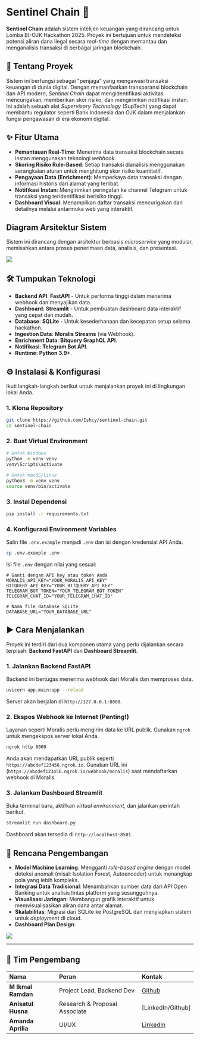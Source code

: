 # Sentinel Chain 🚀

**Sentinel Chain** adalah sistem intelijen keuangan yang dirancang untuk Lomba BI-OJK Hackathon 2025. Proyek ini bertujuan untuk mendeteksi potensi aliran dana ilegal secara *real-time* dengan memantau dan menganalisis transaksi di berbagai jaringan blockchain.

## 📖 Tentang Proyek

Sistem ini berfungsi sebagai "penjaga" yang mengawasi transaksi keuangan di dunia digital. Dengan memanfaatkan transparansi blockchain dan API modern, *Sentinel Chain* dapat mengidentifikasi aktivitas mencurigakan, memberikan skor risiko, dan mengirimkan notifikasi instan. Ini adalah sebuah alat *Supervisory Technology* (SupTech) yang dapat membantu regulator seperti Bank Indonesia dan OJK dalam menjalankan fungsi pengawasan di era ekonomi digital.

## ✨ Fitur Utama

  * **Pemantauan Real-Time**: Menerima data transaksi blockchain secara instan menggunakan teknologi *webhook*.
  * **Skoring Risiko Rule-Based**: Setiap transaksi dianalisis menggunakan serangkaian aturan untuk menghitung skor risiko kuantitatif.
  * **Pengayaan Data (Enrichment)**: Memperkaya data transaksi dengan informasi historis dari alamat yang terlibat.
  * **Notifikasi Instan**: Mengirimkan peringatan ke channel Telegram untuk transaksi yang teridentifikasi berisiko tinggi.
  * **Dashboard Visual**: Menampilkan daftar transaksi mencurigakan dan detailnya melalui antarmuka web yang interaktif.

## Diagram Arsitektur Sistem

Sistem ini dirancang dengan arsitektur berbasis *microservice* yang modular, memisahkan antara proses penerimaan data, analisis, dan presentasi. 

<img src="https://drive.google.com/uc?export=view&id=1LhuWS6zqqkRzsPwqhZeMrt1QoxetkhFt"/>

## 🛠️ Tumpukan Teknologi

  * **Backend API**: **FastAPI** - Untuk performa tinggi dalam menerima webhook dan menyajikan data.
  * **Dashboard**: **Streamlit** - Untuk pembuatan dashboard data interaktif yang cepat dan mudah.
  * **Database**: **SQLite** - Untuk kesederhanaan dan kecepatan setup selama hackathon.
  * **Ingestion Data**: **Moralis Streams** (via Webhook).
  * **Enrichment Data**: **Bitquery GraphQL API**.
  * **Notifikasi**: **Telegram Bot API**.
  * **Runtime**: **Python 3.9+**.

## ⚙️ Instalasi & Konfigurasi

Ikuti langkah-langkah berikut untuk menjalankan proyek ini di lingkungan lokal Anda.

### 1\. Klona Repository

```bash
git clone https://github.com/Ishcy/sentinel-chain.git
cd sentinel-chain
```

### 2\. Buat Virtual Environment

```bash
# Untuk Windows
python -m venv venv
venv\Scripts\activate

# Untuk macOS/Linux
python3 -m venv venv
source venv/bin/activate
```

### 3\. Instal Dependensi

```bash
pip install -r requirements.txt
```

### 4\. Konfigurasi Environment Variables

Salin file `.env.example` menjadi `.env` dan isi dengan kredensial API Anda.

```bash
cp .env.example .env
```

Isi file `.env` dengan nilai yang sesuai:

```env
# Ganti dengan API key atau token Anda
MORALIS_API_KEY="YOUR_MORALIS_API_KEY"
BITQUERY_API_KEY="YOUR_BITQUERY_API_KEY"
TELEGRAM_BOT_TOKEN="YOUR_TELEGRAM_BOT_TOKEN"
TELEGRAM_CHAT_ID="YOUR_TELEGRAM_CHAT_ID"

# Nama file database SQLite
DATABASE_URL="YOUR_DATABASE_URL"
```

## ▶️ Cara Menjalankan

Proyek ini terdiri dari dua komponen utama yang perlu dijalankan secara terpisah: **Backend FastAPI** dan **Dashboard Streamlit**.

### 1\. Jalankan Backend FastAPI

Backend ini bertugas menerima webhook dari Moralis dan memproses data.

```bash
uvicorn app.main:app --reload
```

Server akan berjalan di `http://127.0.0.1:8000`.

### 2\. Ekspos Webhook ke Internet (Penting\!)

Layanan seperti Moralis perlu mengirim data ke URL publik. Gunakan `ngrok` untuk mengekspos server lokal Anda.

```bash
ngrok http 8000
```

Anda akan mendapatkan URL publik seperti `https://abcdef123456.ngrok.io`. Gunakan URL ini (`https://abcdef123456.ngrok.io/webhook/moralis`) saat mendaftarkan webhook di Moralis.

### 3\. Jalankan Dashboard Streamlit

Buka terminal baru, aktifkan *virtual environment*, dan jalankan perintah berikut.

```bash
streamlit run dashboard.py
```

Dashboard akan tersedia di `http://localhost:8501`.

## 🔮 Rencana Pengembangan

  * **Model Machine Learning**: Mengganti *rule-based engine* dengan model deteksi anomali (misal: Isolation Forest, Autoencoder) untuk menangkap pola yang lebih kompleks.
  * **Integrasi Data Tradisional**: Menambahkan sumber data dari API Open Banking untuk analisis lintas platform yang sesungguhnya.
  * **Visualisasi Jaringan**: Membangun grafik interaktif untuk memvisualisasikan aliran dana antar alamat.
  * **Skalabilitas**: Migrasi dari SQLite ke PostgreSQL dan menyiapkan sistem untuk *deployment* di cloud.
  * **Dashboard Plan Design**:

<img src="https://drive.google.com/uc?export=view&id=1eAADgR1Lw2FBIA-c98xYuZapIHcW8nwS"/>

-----

## 👥 Tim Pengembang

| Nama | Peran | Kontak |
| :--- | :--- | :--- |
| **M Ikmal Ramdan** | Project Lead, Backend Dev | [Github](https://github.com/Ishcy/) |
| **Anisatul Husna**| Research & Proposal Associate | [LinkedIn/Github] |
| **Amanda Aprilia**| UI/UX | [LinkedIn](https://www.linkedin.com/in/amanda-aprilia?utm_source=share&utm_campaign=share_via&utm_content=profile&utm_medium=android_app) |

